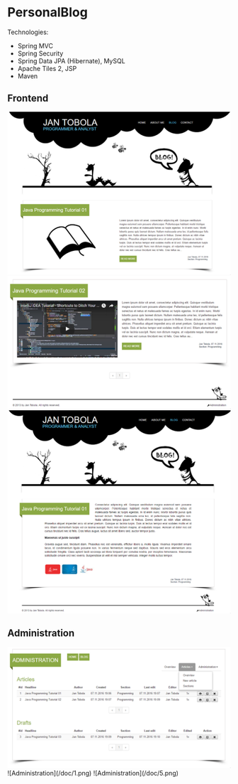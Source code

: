 PersonalBlog
============

Technologies:
- Spring MVC
- Spring Security
- Spring Data JPA (Hibernate), MySQL
- Apache Tiles 2, JSP
- Maven

Frontend
---------

<img src="/doc/2.png" alt="Blog articles"/>
<img src="/doc/3.png" alt="Blog articles" width="800px"/>
</hr>
<img src="/doc/4.png" alt="Blog articles"/>

Administration
---------------

<img src="/doc/6.png" alt="Administration"/>
</hr>
![Administration](/doc/1.png)
![Administration](/doc/5.png)
